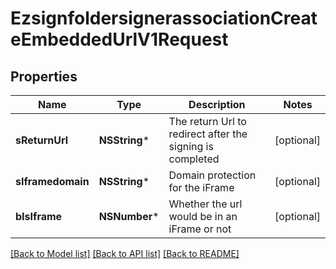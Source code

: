 # EzsignfoldersignerassociationCreateEmbeddedUrlV1Request

## Properties
Name | Type | Description | Notes
------------ | ------------- | ------------- | -------------
**sReturnUrl** | **NSString*** | The return Url to redirect after the signing is completed | [optional] 
**sIframedomain** | **NSString*** | Domain protection for the iFrame | [optional] 
**bIsIframe** | **NSNumber*** | Whether the url would be in an iFrame or not | [optional] 

[[Back to Model list]](../README.md#documentation-for-models) [[Back to API list]](../README.md#documentation-for-api-endpoints) [[Back to README]](../README.md)


